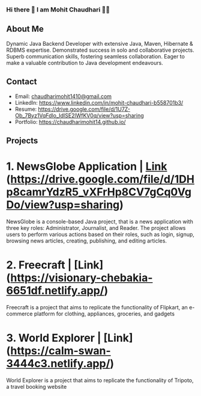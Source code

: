 ### Hi there 👋 I am Mohit Chaudhari 👨‍💻

## About Me
Dynamic Java Backend Developer with extensive Java, Maven, Hibernate & RDBMS expertise. Demonstrated success in solo and collaborative projects. Superb communication skills, fostering seamless collaboration. Eager to make a valuable contribution to Java development endeavours.

## Contact
* Email: chaudharimohit1410@gmail.com
* LinkedIn: https://www.linkedin.com/in/mohit-chaudhari-b558701b3/
* Resume: https://drive.google.com/file/d/1U7Z-Ob_7Byz1VqFdlo_IdISE2lWfKV0q/view?usp=sharing
* Portfolio: https://chaudharimohit14.github.io/

## Projects
# 1. NewsGlobe Application | [Link]([url](https://drive.google.com/file/d/1DHp8camrYdzR5_vXFrHp8CV7gCq0VgDo/view?usp=sharing)) (https://drive.google.com/file/d/1DHp8camrYdzR5_vXFrHp8CV7gCq0VgDo/view?usp=sharing)
NewsGlobe is a console-based Java project, that is a news application with three key roles: Administrator, Journalist, and Reader. The project allows users to perform various actions based on their roles, such as login, signup, browsing news articles, creating, publishing, and editing articles.
# 2. Freecraft | [Link] (https://visionary-chebakia-6651df.netlify.app/)
Freecraft is a project that aims to replicate the functionality of Flipkart, an e-commerce platform for clothing, appliances, groceries, and gadgets
# 3. World Explorer | [Link] (https://calm-swan-3444c3.netlify.app/)
World Explorer is a project that aims to replicate the functionality of Tripoto, a travel booking website
